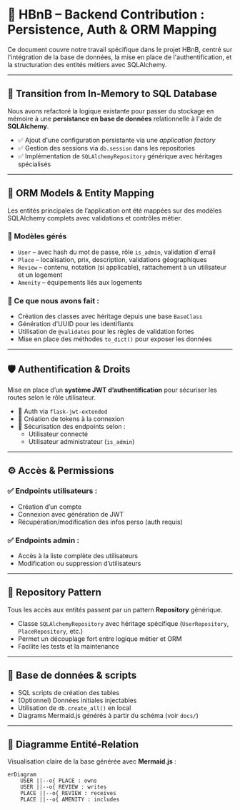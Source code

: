 # 🧩 HBnB – Backend Contribution : Persistence, Auth & ORM Mapping

Ce document couvre notre travail spécifique dans le projet HBnB, centré sur l'intégration de la base de données, la mise en place de l'authentification, et la structuration des entités métiers avec SQLAlchemy.

---

## 🔁 Transition from In-Memory to SQL Database

Nous avons refactoré la logique existante pour passer du stockage en mémoire à une **persistance en base de données** relationnelle à l'aide de **SQLAlchemy**.

- ✅ Ajout d'une configuration persistante via une *application factory*
- ✅ Gestion des sessions via `db.session` dans les repositories
- ✅ Implémentation de `SQLAlchemyRepository` générique avec héritages spécialisés

---

## 🧱 ORM Models & Entity Mapping

Les entités principales de l’application ont été mappées sur des modèles SQLAlchemy complets avec validations et contrôles métier.

### 🔹 Modèles gérés

- `User` – avec hash du mot de passe, rôle `is_admin`, validation d'email
- `Place` – localisation, prix, description, validations géographiques
- `Review` – contenu, notation (si applicable), rattachement à un utilisateur et un logement
- `Amenity` – équipements liés aux logements

### 🔹 Ce que nous avons fait :

- Création des classes avec héritage depuis une base `BaseClass`
- Génération d'UUID pour les identifiants
- Utilisation de `@validates` pour les règles de validation fortes
- Mise en place des méthodes `to_dict()` pour exposer les données

---

## 🛡️ Authentification & Droits

Mise en place d’un **système JWT d’authentification** pour sécuriser les routes selon le rôle utilisateur.

- 🔑 Auth via `flask-jwt-extended`
- 🔐 Création de tokens à la connexion
- 🛂 Sécurisation des endpoints selon :
  - Utilisateur connecté
  - Utilisateur administrateur (`is_admin`)

---

## ⚙️ Accès & Permissions

### ✅ Endpoints utilisateurs :

- Création d’un compte
- Connexion avec génération de JWT
- Récupération/modification des infos perso (auth requis)

### ✅ Endpoints admin :

- Accès à la liste complète des utilisateurs
- Modification ou suppression d’utilisateurs

---

## 🧰 Repository Pattern

Tous les accès aux entités passent par un pattern **Repository** générique.

- Classe `SQLAlchemyRepository` avec héritage spécifique (`UserRepository`, `PlaceRepository`, etc.)
- Permet un découplage fort entre logique métier et ORM
- Facilite les tests et la maintenance

---

## 🧪 Base de données & scripts

- SQL scripts de création des tables
- (Optionnel) Données initiales injectables
- Utilisation de `db.create_all()` en local
- Diagrams Mermaid.js générés à partir du schéma (voir `docs/`)

---

## 🧭 Diagramme Entité-Relation

Visualisation claire de la base générée avec **Mermaid.js** :

```mermaid
erDiagram
    USER ||--o{ PLACE : owns
    USER ||--o{ REVIEW : writes
    PLACE ||--o{ REVIEW : receives
    PLACE ||--o{ AMENITY : includes
